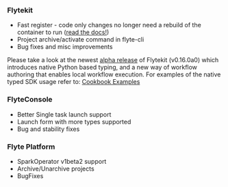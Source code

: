 

### Flytekit
* Fast register - code only changes no longer need a rebuild of the container to run ([read the docs!](https://flyte.readthedocs.io/en/latest/user/features/fast_registration.html))
* Project archive/activate command in flyte-cli
* Bug fixes and misc improvements

Please take a look at the newest [alpha release](https://github.com/lyft/flytekit/releases/tag/v0.16.0a0) of Flytekit (v0.16.0a0) which introduces native Python based typing, and a new way of workflow authoring that enables local workflow execution.
For examples of the native typed SDK usage refer to: [Cookbook Examples](https://github.com/lyft/flytesnacks/tree/annotated/cookbook/recipes/native_typing)

### FlyteConsole
- Better Single task launch support
- Launch form with more types supported
- Bug and stability fixes

### Flyte Platform
 - SparkOperator v1beta2 support
 - Archive/Unarchive projects
 - BugFixes
